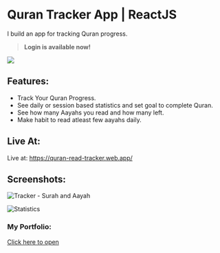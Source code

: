 
#  Quran Tracker App | ReactJS
I build an app for tracking Quran progress.

> __Login is available now!__

![](https://i.ibb.co/yqddd07/main.jpg)

## Features:
- Track Your Quran Progress.
- See daily or session based statistics and set goal to complete Quran.
- See how many Aayahs you read and how many left.
- Make habit to read atleast few aayahs daily.

## Live At: 

Live at: https://quran-read-tracker.web.app/

## Screenshots:
![Tracker - Surah and Aayah](https://i.ibb.co/1Z9mq86/1.png)

![Statistics](https://i.ibb.co/xg6gGn2/2.png)

### My Portfolio:
[Click here to open](https://hidayat-portfolio.web.app/)
